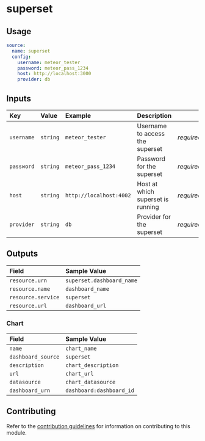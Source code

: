 # superset

## Usage

```yaml
source:
  name: superset
  config:
    username: meteor_tester
    password: meteor_pass_1234
    host: http://localhost:3000
    provider: db
```

## Inputs

| Key | Value | Example | Description |    |
| :-- | :---- | :------ | :---------- | :- |
| `username` | `string` | `meteor_tester` | Username to access the superset| *required* |
| `password` | `string` | `meteor_pass_1234` | Password for the superset | *required* |
| `host` | `string` | `http://localhost:4002` | Host at which superset is running | *required* |
| `provider` | `string` | `db` | Provider for the superset | *required* |

## Outputs

| Field | Sample Value |
| :---- | :---- |
| `resource.urn` | `superset.dashboard_name` |
| `resource.name` | `dashboard_name` |
| `resource.service` | `superset` |
| `resource.url` | `dashboard_url` |

### Chart

| Field | Sample Value |
| :---- | :---- |
| `name` | `chart_name` |
| `dashboard_source` | `superset` |
| `description` | `chart_description` |
| `url` | `chart_url` |
| `datasource` | `chart_datasource` |
| `dashboard_urn` | `dashboard:dashboard_id` |

## Contributing

Refer to the [contribution guidelines](../../../docs/docs/contribute/guide.md#adding-a-new-extractor) for information on contributing to this module.
